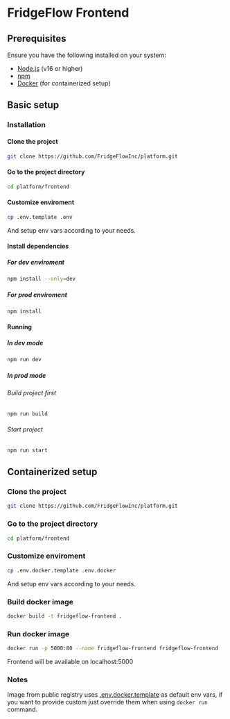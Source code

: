 # FridgeFlow Frontend

## Prerequisites

Ensure you have the following installed on your system:

- [Node.js](https://nodejs.org/) (v16 or higher)
- [npm](https://www.npmjs.com/)
- [Docker](https://www.docker.com/) (for containerized setup)

## Basic setup

### Installation

#### Clone the project

```bash
git clone https://github.com/FridgeFlowInc/platform.git
```

#### Go to the project directory

```bash
cd platform/frontend
```

#### Customize enviroment

```bash
cp .env.template .env
```

And setup env vars according to your needs.

#### Install dependencies

##### For dev enviroment

```bash
npm install --only=dev
```

##### For prod enviroment

```bash
npm install
```

#### Running

##### In dev mode

```bash
npm run dev
```

##### In prod mode

###### Build project first

```bash
npm run build
```

###### Start project

```bash
npm run start
```

## Containerized setup

### Clone the project

```bash
git clone https://github.com/FridgeFlowInc/platform.git
```

### Go to the project directory

```bash
cd platform/frontend
```

### Customize enviroment

```bash
cp .env.docker.template .env.docker
```

And setup env vars according to your needs.

### Build docker image

```bash
docker build -t fridgeflow-frontend .
```

### Run docker image

```bash
docker run -p 5000:80 --name fridgeflow-frontend fridgeflow-frontend
```

Frontend will be available on localhost:5000

### Notes

Image from public registry uses [.env.docker.template](/frontend/.env.docker.template) as default env vars, if you want to provide custom just override them when using `docker run` command.
